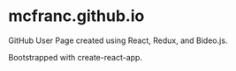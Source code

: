 # mcfranc.github.io

GitHub User Page created using React, Redux, and Bideo.js.

Bootstrapped with create-react-app.
